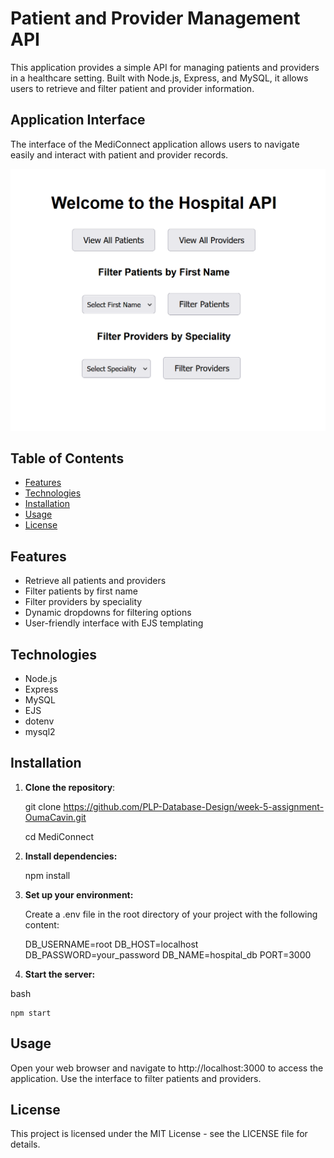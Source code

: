 # Patient and Provider Management API

This application provides a simple API for managing patients and providers in a healthcare setting. Built with Node.js, Express, and MySQL, it allows users to retrieve and filter patient and provider information.

## Application Interface

The interface of the MediConnect application allows users to navigate easily and interact with patient and provider records.

![Application Interface](public/images/applicationInterface.png)



## Table of Contents

- [Features](#features)
- [Technologies](#technologies)
- [Installation](#installation)
- [Usage](#usage)
- [License](#license)

## Features

- Retrieve all patients and providers
- Filter patients by first name
- Filter providers by speciality
- Dynamic dropdowns for filtering options
- User-friendly interface with EJS templating

## Technologies

- Node.js
- Express
- MySQL
- EJS
- dotenv
- mysql2

## Installation

1. **Clone the repository**:
   
   git clone https://github.com/PLP-Database-Design/week-5-assignment-OumaCavin.git
   
   cd MediConnect


2. **Install dependencies:**

   npm install


3. **Set up your environment:**

    Create a .env file in the root directory of your project with the following content:

 
    DB_USERNAME=root
    DB_HOST=localhost
    DB_PASSWORD=your_password
    DB_NAME=hospital_db
    PORT=3000

4. **Start the server:**

bash

    npm start


## Usage

Open your web browser and navigate to http://localhost:3000 to access the application. Use the interface to filter patients and providers.

## License

This project is licensed under the MIT License - see the LICENSE file for details.


